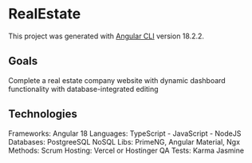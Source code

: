 # RealEstate

This project was generated with [Angular CLI](https://github.com/angular/angular-cli) version 18.2.2.

## Goals
Complete a real estate company website with dynamic dashboard functionality with database-integrated editing

## Technologies
 Frameworks: Angular 18
 Languages: TypeScript - JavaScript - NodeJS
 Databases: PostgreeSQL NoSQL
 Libs: PrimeNG, Angular Material, Ngx
 Methods: Scrum
 Hosting: Vercel or Hostinger
 QA Tests: Karma Jasmine
